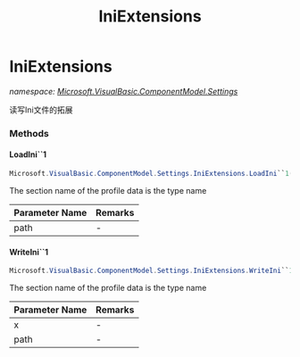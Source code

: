 ﻿---
title: IniExtensions
---

# IniExtensions
_namespace: [Microsoft.VisualBasic.ComponentModel.Settings](N-Microsoft.VisualBasic.ComponentModel.Settings.html)_

读写Ini文件的拓展



### Methods

#### LoadIni``1
```csharp
Microsoft.VisualBasic.ComponentModel.Settings.IniExtensions.LoadIni``1(System.String)
```
The section name of the profile data is the type name

|Parameter Name|Remarks|
|--------------|-------|
|path|-|


#### WriteIni``1
```csharp
Microsoft.VisualBasic.ComponentModel.Settings.IniExtensions.WriteIni``1(Microsoft.VisualBasic.ComponentModel.Settings.IProfile,System.String)
```
The section name of the profile data is the type name

|Parameter Name|Remarks|
|--------------|-------|
|x|-|
|path|-|



